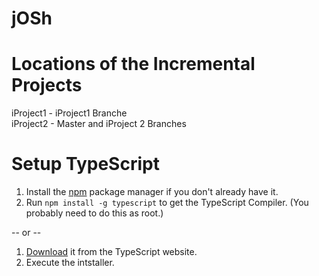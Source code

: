 jOSh
========================================================

Locations of the Incremental Projects
=====================================
iProject1 - iProject1 Branche <br />
iProject2 - Master and iProject 2 Branches

Setup TypeScript
================

1. Install the [npm](https://www.npmjs.org/) package manager if you don't already have it.
1. Run `npm install -g typescript` to get the TypeScript Compiler. (You probably need to do this as root.)

-- or -- 

1. [Download](https://www.typescriptlang.org/download) it from the TypeScript website.
2. Execute the intstaller.
